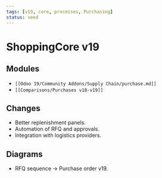```yaml
---
tags: [v19, core, processes, Purchasing]
status: seed
---
```

# ShoppingCore v19

## Modules
- `[[Odoo 19/Community Addons/Supply Chain/purchase.md]]`
- `[[Comparisons/Purchases v18-v19]]`

## Changes
- Better replenishment panels.
- Automation of RFQ and approvals.
- Integration with logistics providers.

## Diagrams
- RFQ sequence -> Purchase order v19.







